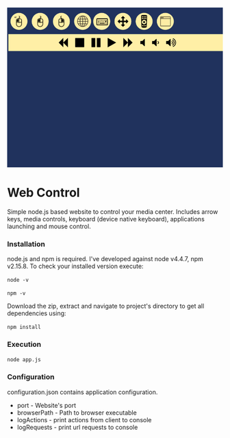 ![Screenshot](screenshot.png)

# Web Control

Simple node.js based website to control your media center. Includes arrow keys, media controls, keyboard (device native keyboard), applications launching and mouse control.

### Installation
node.js and npm is required. I've developed against node v4.4.7, npm v2.15.8. To check your installed version execute:

<code>node -v</code>

<code>npm -v</code>

Download the zip, extract and navigate to project's directory to get all dependencies using:

<code>npm install</code>

### Execution
<code>node app.js</code>

### Configuration
configuration.json contains application configuration.

* port - Website's port
* browserPath - Path to browser executable
* logActions - print actions from client to console
* logRequests - print url requests to console
